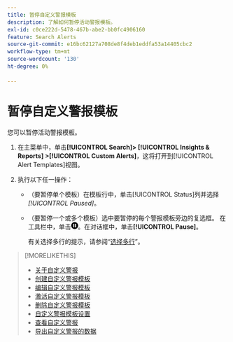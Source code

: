 ```yaml
---
title: 暂停自定义警报模板
description: 了解如何暂停活动警报模板。
exl-id: c0ce222d-5478-467b-abe2-bb0fc4906160
feature: Search Alerts
source-git-commit: e16bc62127a708de8f4deb1eddfa53a14405cbc2
workflow-type: tm+mt
source-wordcount: '130'
ht-degree: 0%

---
```


# 暂停自定义警报模板

您可以暂停活动警报模板。

1. 在主菜单中，单击&#x200B;**[!UICONTROL Search]> [!UICONTROL Insights & Reports] >[!UICONTROL Custom Alerts]**，这将打开到[!UICONTROL Alert Templates]视图。

1. 执行以下任一操作：

   * （要暂停单个模板）在模板行中，单击[!UICONTROL Status]列并选择&#x200B;*[!UICONTROL Paused]*。

   * （要暂停一个或多个模板）选中要暂停的每个警报模板旁边的复选框。 在工具栏中，单击![暂停](/help/search-social-commerce/assets/pause.png "暂停")。在对话框中，单击&#x200B;**[!UICONTROL Pause]**。

     有关选择多行的提示，请参阅“[选择多行](/help/search-social-commerce/common-tasks/navigation-editing-selection/multiple-rows-select.md)”。

>[!MORELIKETHIS]
>
>* [关于自定义警报](alert-about.md)
>* [创建自定义警报模板](alert-template-create.md)
>* [编辑自定义警报模板](alert-template-edit.md)
>* [激活自定义警报模板](alert-template-activate.md)
>* [删除自定义警报模板](alert-template-delete.md)
>* [自定义警报模板设置](alert-template-settings.md)
>* [查看自定义警报](alert-view.md)
>* [导出自定义警报的数据](alert-export-data.md)
